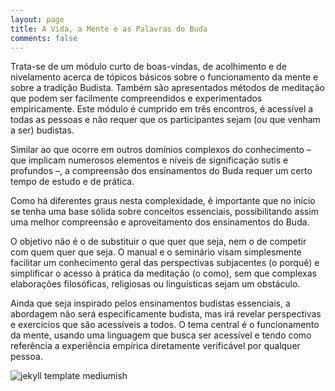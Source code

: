 ```yaml
---
layout: page
title: A Vida, a Mente e as Palavras do Buda
comments: false
---
```


Trata-se de um módulo curto de boas-vindas, de acolhimento e de nivelamento acerca de tópicos básicos sobre o funcionamento da mente e sobre a tradição Budista. Também são apresentados métodos de meditação que podem ser facilmente compreendidos e experimentados empiricamente. Este módulo é cumprido em  três encontros, é acessível a todas as pessoas e não requer que os participantes sejam (ou que venham a ser) budistas.

Similar ao que ocorre em outros domínios complexos do conhecimento – que implicam numerosos elementos e níveis de significação sutis e profundos –, a compreensão dos ensinamentos do Buda requer um certo tempo de estudo e de prática.

Como há diferentes graus nesta complexidade, é importante que no início se tenha uma base sólida sobre conceitos essenciais, possibilitando assim uma melhor compreensão e aproveitamento dos ensinamentos do Buda.

O objetivo não é o de substituir o que quer que seja, nem o de competir com quem quer que seja. O manual e o seminário visam simplesmente facilitar um conhecimento geral das perspectivas subjacentes (o porquê) e simplificar o acesso à prática da meditação (o como), sem que complexas elaborações filosóficas, religiosas ou linguísticas sejam um obstáculo.

Ainda que seja inspirado pelos ensinamentos budistas essenciais, a abordagem não será especificamente budista, mas irá revelar perspectivas e exercícios que são acessíveis a todos. O tema central é o funcionamento da mente, usando uma linguagem que busca ser acessível e tendo como referência a experiência empírica diretamente verificável por qualquer pessoa.

![jekyll template mediumish]({{site.baseurl}}/assets/images/vida-e-mente.jpg)
